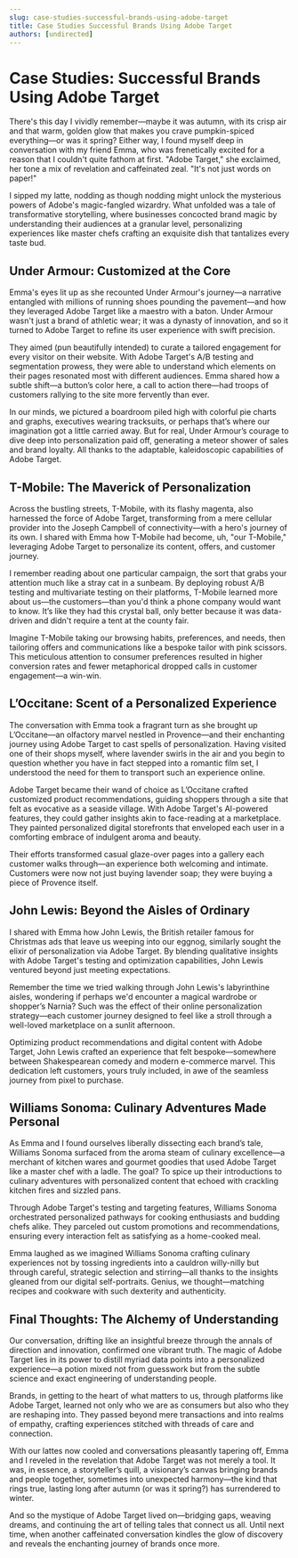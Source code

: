 ```yaml
---
slug: case-studies-successful-brands-using-adobe-target
title: Case Studies Successful Brands Using Adobe Target
authors: [undirected]
---
```



# Case Studies: Successful Brands Using Adobe Target

There's this day I vividly remember—maybe it was autumn, with its crisp air and that warm, golden glow that makes you crave pumpkin-spiced everything—or was it spring? Either way, I found myself deep in conversation with my friend Emma, who was frenetically excited for a reason that I couldn't quite fathom at first. "Adobe Target," she exclaimed, her tone a mix of revelation and caffeinated zeal. "It's not just words on paper!"

I sipped my latte, nodding as though nodding might unlock the mysterious powers of Adobe's magic-fangled wizardry. What unfolded was a tale of transformative storytelling, where businesses concocted brand magic by understanding their audiences at a granular level, personalizing experiences like master chefs crafting an exquisite dish that tantalizes every taste bud.

## Under Armour: Customized at the Core

Emma's eyes lit up as she recounted Under Armour's journey—a narrative entangled with millions of running shoes pounding the pavement—and how they leveraged Adobe Target like a maestro with a baton. Under Armour wasn't just a brand of athletic wear; it was a dynasty of innovation, and so it turned to Adobe Target to refine its user experience with swift precision.

They aimed (pun beautifully intended) to curate a tailored engagement for every visitor on their website. With Adobe Target's A/B testing and segmentation prowess, they were able to understand which elements on their pages resonated most with different audiences. Emma shared how a subtle shift—a button’s color here, a call to action there—had troops of customers rallying to the site more fervently than ever.

In our minds, we pictured a boardroom piled high with colorful pie charts and graphs, executives wearing tracksuits, or perhaps that’s where our imagination got a little carried away. But for real, Under Armour’s courage to dive deep into personalization paid off, generating a meteor shower of sales and brand loyalty. All thanks to the adaptable, kaleidoscopic capabilities of Adobe Target.

## T-Mobile: The Maverick of Personalization

Across the bustling streets, T-Mobile, with its flashy magenta, also harnessed the force of Adobe Target, transforming from a mere cellular provider into the Joseph Campbell of connectivity—with a hero's journey of its own. I shared with Emma how T-Mobile had become, uh, "our T-Mobile," leveraging Adobe Target to personalize its content, offers, and customer journey.

I remember reading about one particular campaign, the sort that grabs your attention much like a stray cat in a sunbeam. By deploying robust A/B testing and multivariate testing on their platforms, T-Mobile learned more about us—the customers—than you'd think a phone company would want to know. It’s like they had this crystal ball, only better because it was data-driven and didn't require a tent at the county fair.

Imagine T-Mobile taking our browsing habits, preferences, and needs, then tailoring offers and communications like a bespoke tailor with pink scissors. This meticulous attention to consumer preferences resulted in higher conversion rates and fewer metaphorical dropped calls in customer engagement—a win-win.

## L’Occitane: Scent of a Personalized Experience

The conversation with Emma took a fragrant turn as she brought up L’Occitane—an olfactory marvel nestled in Provence—and their enchanting journey using Adobe Target to cast spells of personalization. Having visited one of their shops myself, where lavender swirls in the air and you begin to question whether you have in fact stepped into a romantic film set, I understood the need for them to transport such an experience online.

Adobe Target became their wand of choice as L’Occitane crafted customized product recommendations, guiding shoppers through a site that felt as evocative as a seaside village. With Adobe Target's AI-powered features, they could gather insights akin to face-reading at a marketplace. They painted personalized digital storefronts that enveloped each user in a comforting embrace of indulgent aroma and beauty.

Their efforts transformed casual glaze-over pages into a gallery each customer walks through—an experience both welcoming and intimate. Customers were now not just buying lavender soap; they were buying a piece of Provence itself.

## John Lewis: Beyond the Aisles of Ordinary

I shared with Emma how John Lewis, the British retailer famous for Christmas ads that leave us weeping into our eggnog, similarly sought the elixir of personalization via Adobe Target. By blending qualitative insights with Adobe Target's testing and optimization capabilities, John Lewis ventured beyond just meeting expectations.

Remember the time we tried walking through John Lewis's labyrinthine aisles, wondering if perhaps we'd encounter a magical wardrobe or shopper’s Narnia? Such was the effect of their online personalization strategy—each customer journey designed to feel like a stroll through a well-loved marketplace on a sunlit afternoon.

Optimizing product recommendations and digital content with Adobe Target, John Lewis crafted an experience that felt bespoke—somewhere between Shakespearean comedy and modern e-commerce marvel. This dedication left customers, yours truly included, in awe of the seamless journey from pixel to purchase.

## Williams Sonoma: Culinary Adventures Made Personal

As Emma and I found ourselves liberally dissecting each brand’s tale, Williams Sonoma surfaced from the aroma steam of culinary excellence—a merchant of kitchen wares and gourmet goodies that used Adobe Target like a master chef with a ladle. The goal? To spice up their introductions to culinary adventures with personalized content that echoed with crackling kitchen fires and sizzled pans.

Through Adobe Target's testing and targeting features, Williams Sonoma orchestrated personalized pathways for cooking enthusiasts and budding chefs alike. They parceled out custom promotions and recommendations, ensuring every interaction felt as satisfying as a home-cooked meal. 

Emma laughed as we imagined Williams Sonoma crafting culinary experiences not by tossing ingredients into a cauldron willy-nilly but through careful, strategic selection and stirring—all thanks to the insights gleaned from our digital self-portraits. Genius, we thought—matching recipes and cookware with such dexterity and authenticity.

## Final Thoughts: The Alchemy of Understanding

Our conversation, drifting like an insightful breeze through the annals of direction and innovation, confirmed one vibrant truth. The magic of Adobe Target lies in its power to distill myriad data points into a personalized experience—a potion mixed not from guesswork but from the subtle science and exact engineering of understanding people.

Brands, in getting to the heart of what matters to us, through platforms like Adobe Target, learned not only who we are as consumers but also who they are reshaping into. They passed beyond mere transactions and into realms of empathy, crafting experiences stitched with threads of care and connection.

With our lattes now cooled and conversations pleasantly tapering off, Emma and I reveled in the revelation that Adobe Target was not merely a tool. It was, in essence, a storyteller’s quill, a visionary’s canvas bringing brands and people together, sometimes into unexpected harmony—the kind that rings true, lasting long after autumn (or was it spring?) has surrendered to winter.

And so the mystique of Adobe Target lived on—bridging gaps, weaving dreams, and continuing the art of telling tales that connect us all. Until next time, when another caffeinated conversation kindles the glow of discovery and reveals the enchanting journey of brands once more.